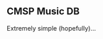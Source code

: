 ## CMSP Music DB

Extremely simple (hopefully)...

<div id="text"></div>
 
<script>
document.getElementById("text").innerHTML = "Text added by JavaScript code";
</script>
